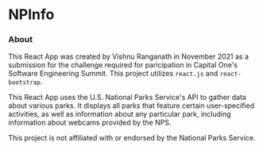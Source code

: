 # NPInfo

### About

This React App was created by Vishnu Ranganath in November 2021 as a submission
for the challenge required for paricipation in Capital One's Software
Engineering Summit. This project utilizes `react.js` and `react-bootstrap`.

This React App uses the U.S. National Parks Service's API to gather data about
various parks. It displays all parks that feature certain user-specified
activities, as well as information about any particular park, including
information about webcams provided by the NPS.

This project is not affiliated with or endorsed by the National Parks Service.